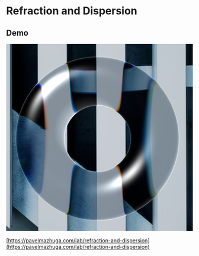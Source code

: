 # Refraction and Dispersion

## Demo

![Preview](preview.jpeg)

[https://pavelmazhuga.com/lab/refraction-and-dispersion](https://pavelmazhuga.com/lab/refraction-and-dispersion)
